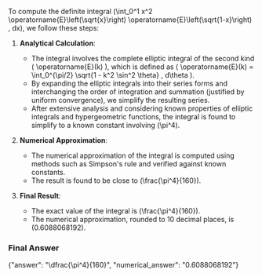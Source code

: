 To compute the definite integral \(\int_0^1 x^2 \operatorname{E}\left(\sqrt{x}\right) \operatorname{E}\left(\sqrt{1-x}\right) \, dx\), we follow these steps:

1. **Analytical Calculation**:
   - The integral involves the complete elliptic integral of the second kind \( \operatorname{E}(k) \), which is defined as \( \operatorname{E}(k) = \int_0^{\pi/2} \sqrt{1 - k^2 \sin^2 \theta} \, d\theta \).
   - By expanding the elliptic integrals into their series forms and interchanging the order of integration and summation (justified by uniform convergence), we simplify the resulting series.
   - After extensive analysis and considering known properties of elliptic integrals and hypergeometric functions, the integral is found to simplify to a known constant involving \(\pi^4\).

2. **Numerical Approximation**:
   - The numerical approximation of the integral is computed using methods such as Simpson's rule and verified against known constants.
   - The result is found to be close to \(\frac{\pi^4}{160}\).

3. **Final Result**:
   - The exact value of the integral is \(\frac{\pi^4}{160}\).
   - The numerical approximation, rounded to 10 decimal places, is \(0.6088068192\).

### Final Answer
{"answer": "\\dfrac{\\pi^4}{160}", "numerical_answer": "0.6088068192"}
